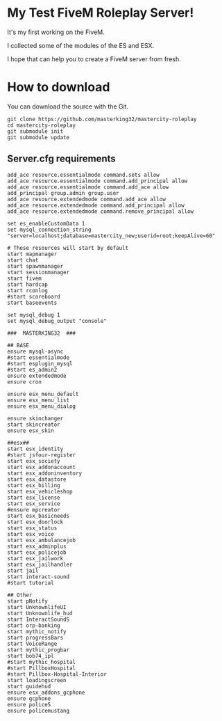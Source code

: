 # My Test FiveM Roleplay Server!
It's my first working on the FiveM.

I collected some of the modules of the ES and ESX.

I hope that can help you to create a FiveM server from fresh.

# How to download

You can download the source with the Git.

    git clone https://github.com/masterking32/mastercity-roleplay
    cd mastercity-roleplay
    git submodule init
    git submodule update

## Server.cfg requirements

    add_ace resource.essentialmode command.sets allow
    add_ace resource.essentialmode command.add_principal allow
    add_ace resource.essentialmode command.add_ace allow
    add_principal group.admin group.user
    add_ace resource.extendedmode command.add_ace allow
    add_ace resource.extendedmode command.add_principal allow
    add_ace resource.extendedmode command.remove_principal allow
    
    set es_enableCustomData 1
    set mysql_connection_string "server=localhost;database=mastercity_new;userid=root;keepAlive=60"
    
    # These resources will start by default
    start mapmanager
    start chat
    start spawnmanager
    start sessionmanager
    start fivem
    start hardcap
    start rconlog
    #start scoreboard
    start baseevents
    
    set mysql_debug 1
    set mysql_debug_output "console"
    
    ###  MASTERKING32  ###
    
    ## BASE
    ensure mysql-async
    #start essentialmode
    #start esplugin_mysql
    #start es_admin2
    ensure extendedmode
    ensure cron
    
    ensure esx_menu_default
    ensure esx_menu_list
    ensure esx_menu_dialog
    
    ensure skinchanger
    start skincreator
    ensure esx_skin
    
    ##esx##
    start esx_identity
    #start jsfour-register
    start esx_society
    start esx_addonaccount
    start esx_addoninventory
    start esx_datastore
    start esx_billing
    start esx_vehicleshop
    start esx_license
    start esx_service
    #ensure mpcreator
    start esx_basicneeds
    start esx_doorlock
    start esx_status
    start esx_voice
    start esx_ambulancejob
    start esx_adminplus
    start esx_policejob
    start esx_jailwork
    start esx_jailhandler
    start jail
    start interact-sound
    #start tutorial
    
    ## Other
    start pNotify
    start UnknownlifeUI
    start Unknownlife_hud
    start InteractSoundS
    start orp-banking
    start mythic_notify
    start progressBars
    start VoiceRange
    start mythic_progbar
    start bob74_ipl
    #start mythic_hospital
    #start PillboxHospital
    #start Pillbox-Hospital-Interior
    start loadingscreen
    start guidehud
    ensure esx_addons_gcphone
    ensure gcphone
    ensure police5
    ensure policemustang

